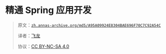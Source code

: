 # 精通 Spring 应用开发

> 原文：[`zh.annas-archive.org/md5/A95A09924E8304BAE696F70C7C92A54C`](https://zh.annas-archive.org/md5/A95A09924E8304BAE696F70C7C92A54C)
> 
> 译者：[飞龙](https://github.com/wizardforcel)
> 
> 协议：[CC BY-NC-SA 4.0](http://creativecommons.org/licenses/by-nc-sa/4.0/)